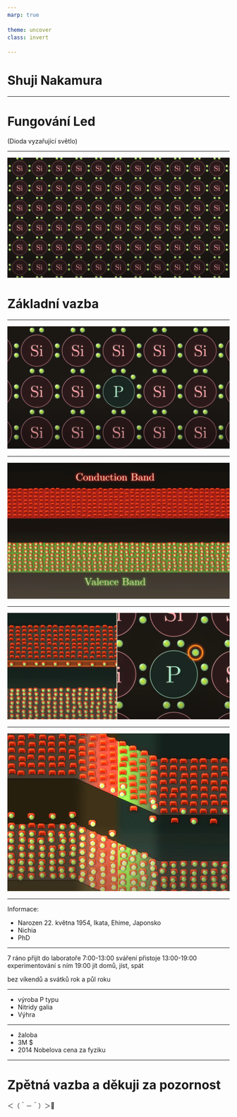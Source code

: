 ```yaml
---
marp: true

theme: uncover
class: invert

---
```


# Shuji Nakamura

---

# Fungování Led
(Dioda vyzařující světlo)

---

![bg](base.png)
# Základní vazba

---

![bg](doping.png)

---

![bg](bands.png)

---

![bg](dopingTwo.png)

---

![bg](NandPtype.png)

---

Informace:

- Narozen	22. května 1954, Ikata, Ehime, Japonsko
- Nichia
- PhD

---

7 ráno přijít do laboratoře
7:00-13:00 sváření přistoje
13:00-19:00 experimentování s ním
19:00 jít domů, jíst, spát

bez víkendů a svátků rok a půl roku

--- 

- výroba P typu
- Nitridy galia
- Výhra

---

- žaloba
- 3M $
- 2014 Nobelova cena za fyziku

---

# Zpětná vazba a děkuji za pozornost
＜（＾－＾）＞🤍